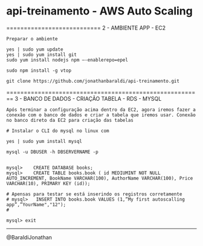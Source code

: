 # api-treinamento - AWS Auto Scaling

===========================
2 - AMBIENTE APP - EC2

	Preparar o ambiente

	yes | sudo yum update
	yes | sudo yum install git
	sudo yum install nodejs npm —-enablerepo=epel

	sudo npm install -g vtop

	git clone https://github.com/jonathanbaraldi/api-treinamento.git

========================================================
3 - BANCO DE DADOS  - CRIAÇÃO TABELA - RDS - MYSQL
	
	Após terminar a configuração acima dentro da EC2, agora iremos fazer a conexão com o banco de dados e criar a tabela que iremos usar. Conexão no banco direto da EC2 para criação das tabelas
	
	# Instalar o CLI do mysql no linux com 

	yes | sudo yum install mysql

	mysql -u DBUSER -h DBSERVERNAME -p

	
	mysql>    CREATE DATABASE books;
	mysql>    CREATE TABLE books.book ( id MEDIUMINT NOT NULL AUTO_INCREMENT, BookName VARCHAR(100), AuthorName VARCHAR(100), Price VARCHAR(10), PRIMARY KEY (id));

	# Apensas para testar se está inserindo os registros corretamente 
	# mysql>   INSERT INTO books.book VALUES (1,”My first autoscalling app”,”YourName","12");
	#

	mysql> exit

-------------------------------------------------------

@BaraldiJonathan
